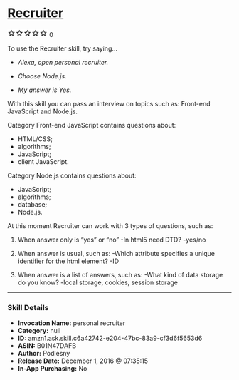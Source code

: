 # [Recruiter](http://alexa.amazon.com/#skills/amzn1.ask.skill.c6a42742-e204-47bc-83a9-cf3d6f5653d6)
![0 stars](../../images/ic_star_border_black_18dp_1x.png)![0 stars](../../images/ic_star_border_black_18dp_1x.png)![0 stars](../../images/ic_star_border_black_18dp_1x.png)![0 stars](../../images/ic_star_border_black_18dp_1x.png)![0 stars](../../images/ic_star_border_black_18dp_1x.png) 0

To use the Recruiter skill, try saying...

* *Alexa, open personal recruiter.*

* *Choose Node.js.*

* *My answer is Yes.*

With this skill you can pass an interview on topics such as:
Front-end JavaScript and Node.js.

Category Front-end JavaScript contains questions about:
- HTML/CSS;
- algorithms;
- JavaScript;
- client JavaScript.

Category Node.js contains questions about:
- JavaScript;
- algorithms;
- database;
- Node.js.

At this moment Recruiter can work with 3 types of questions, such as:

1) When answer only is “yes” or “no”
-In html5 need DTD?
-yes/no


2) When answer is usual, such as:
-Which attribute specifies a unique identifier for the html element?
-ID

3) When answer is a list of answers, such as:
-What kind of data storage do you know?
-local storage, cookies, session storage

***

### Skill Details

* **Invocation Name:** personal recruiter
* **Category:** null
* **ID:** amzn1.ask.skill.c6a42742-e204-47bc-83a9-cf3d6f5653d6
* **ASIN:** B01N47DAFB
* **Author:** Podlesny
* **Release Date:** December 1, 2016 @ 07:35:15
* **In-App Purchasing:** No
